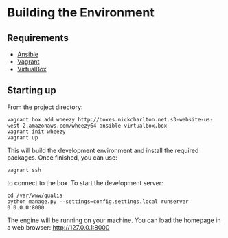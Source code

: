 # Building the Environment

## Requirements

* [Ansible](https://github.com/ansible/ansible)
* [Vagrant](https://www.vagrantup.com)
* [VirtualBox](https://www.virtualbox.org)

## Starting up

From the project directory:
```shell
vagrant box add wheezy http://boxes.nickcharlton.net.s3-website-us-west-2.amazonaws.com/wheezy64-ansible-virtualbox.box
vagrant init wheezy
vagrant up
```
This will build the development environment and install the required packages. Once finished, you can use:
```shell
vagrant ssh
```
to connect to the box. To start the development server:
```shell
cd /var/www/qualia
python manage.py --settings=config.settings.local runserver 0.0.0.0:8000
```
The engine will be running on your machine. You can load the homepage in a web browser: http://127.0.0.1:8000
